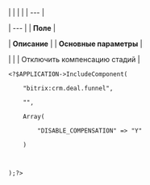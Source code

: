 |  |  |  |
| --- |

| --- |
| **Поле** |

| **Описание** |
| **Основные параметры** |

| |
| Отключить компенсацию стадий |

```
<?$APPLICATION->IncludeComponent(

	"bitrix:crm.deal.funnel",

	"",

	Array(

		"DISABLE_COMPENSATION" => "Y"

	)



);?>


```